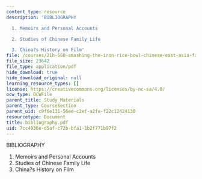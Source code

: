 ```yaml
---
content_type: resource
description: 'BIBLIOGRAPHY

  1. Memoirs and Personal Accounts

  2. Studies of Chinese Family Life

  3. China?s History on Film'
file: /courses/21h-560-smashing-the-iron-rice-bowl-chinese-east-asia-fall-2004/7cc4936ed5afc72bbfa11b2f771b97f2_bibliography.pdf
file_size: 23642
file_type: application/pdf
hide_download: true
hide_download_original: null
learning_resource_types: []
license: https://creativecommons.org/licenses/by-nc-sa/4.0/
ocw_type: OCWFile
parent_title: Study Materials
parent_type: CourseSection
parent_uid: c9f6e131-56ee-c2ef-a2fe-f22c12424130
resourcetype: Document
title: bibliography.pdf
uid: 7cc4936e-d5af-c72b-bfa1-1b2f771b97f2
---
```

BIBLIOGRAPHY
1. Memoirs and Personal Accounts
2. Studies of Chinese Family Life
3. China?s History on Film
